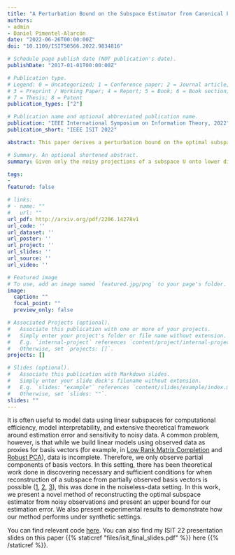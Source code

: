 ```yaml
---
title: "A Perturbation Bound on the Subspace Estimator from Canonical Projections"
authors:
- admin
- Daniel Pimentel-Alarcón
date: "2022-06-26T00:00:00Z"
doi: "10.1109/ISIT50566.2022.9834816"

# Schedule page publish date (NOT publication's date).
publishDate: "2017-01-01T00:00:00Z"

# Publication type.
# Legend: 0 = Uncategorized; 1 = Conference paper; 2 = Journal article;
# 3 = Preprint / Working Paper; 4 = Report; 5 = Book; 6 = Book section;
# 7 = Thesis; 8 = Patent
publication_types: ["2"]

# Publication name and optional abbreviated publication name.
publication: "IEEE International Symposium on Information Theory, 2022"
publication_short: "IEEE ISIT 2022"

abstract: This paper derives a perturbation bound on the optimal subspace estimator obtained from a subset of its canonical projections contaminated by noise. This fundamental result has important implications in matrix completion, subspace clustering, and related problems.

# Summary. An optional shortened abstract.
summary: Given only the noisy projections of a subspace U onto lower dimensions, we give a method of reconstructing U based on previous work and an upper bound on the error of estimation alongside experiments. 

tags:
- 
featured: false

# links:
# - name: ""
#   url: ""
url_pdf: http://arxiv.org/pdf/2206.14278v1
url_code: ''
url_dataset: ''
url_poster: ''
url_project: ''
url_slides: ''
url_source: ''
url_video: ''

# Featured image
# To use, add an image named `featured.jpg/png` to your page's folder. 
image:
  caption: ""
  focal_point: ""
  preview_only: false

# Associated Projects (optional).
#   Associate this publication with one or more of your projects.
#   Simply enter your project's folder or file name without extension.
#   E.g. `internal-project` references `content/project/internal-project/index.md`.
#   Otherwise, set `projects: []`.
projects: []

# Slides (optional).
#   Associate this publication with Markdown slides.
#   Simply enter your slide deck's filename without extension.
#   E.g. `slides: "example"` references `content/slides/example/index.md`.
#   Otherwise, set `slides: ""`.
slides: ""
---
```


It is often useful to model data using linear subspaces for computational efficiency, model interpretability, and extensive theoretical framework around estimation error and sensitivity to noisy data. A common problem, however, is that while we build linear models using observed data as proxies for basis vectors (for example, in [Low Rank Matrix Completion](https://en.wikipedia.org/wiki/Matrix_completion) and [Robust PCA](https://en.wikipedia.org/wiki/Robust_principal_component_analysis)), data is incomplete. Therefore, we only observe partial components of basis vectors. In this setting, there has been theoretical work done in discovering necessary and sufficient conditions for when reconstruction of a subspace from partially observed basis vectors is possible ([1](https://arxiv.org/pdf/1410.0633), [2](https://arxiv.org/pdf/1407.0900), [3](https://arxiv.org/pdf/1808.00616)), this was done in the noiseless-data setting. In this work, we present a novel method of reconstructing the optimal subspace estimator from noisy observations and present an upper bound for our estimation error. We also present experimental results to demonstrate how our method performs under synthetic settings. 

You can find relevant code [here](https://github.com/ksrivastava1/identifying-subspaces). You can also find my ISIT 22 presentation slides on this paper {{% staticref "files/isit_final_slides.pdf" %}} here {{% /staticref %}}.
